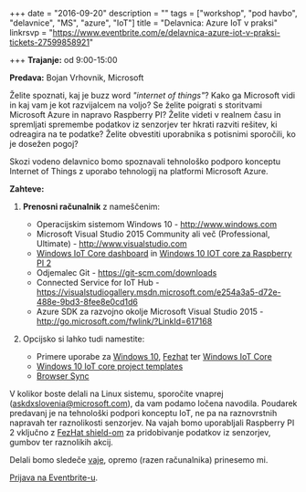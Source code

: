 +++
date = "2016-09-20"
description = ""
tags = ["workshop", "pod havbo", "delavnice", "MS", "azure", "IoT"]
title = "Delavnica: Azure IoT v praksi"
linkrsvp = "https://www.eventbrite.com/e/delavnica-azure-iot-v-praksi-tickets-27599858921"

+++
**Trajanje:** od 9:00-15:00

**Predava:** Bojan Vrhovnik, Microsoft

Želite spoznati, kaj je buzz word *"internet of things"*? Kako ga Microsoft vidi in kaj vam je kot
razvijalcem na voljo? Se želite poigrati s storitvami Microsoft Azure in napravo Raspberry PI?
Želite videti v realnem času in spremljati spremembe podatkov iz senzorjev ter hkrati razviti rešitev,
ki odreagira na te podatke? Želite obvestiti uporabnika s potisnimi sporočili, ko je dosežen pogoj?

Skozi vodeno delavnico bomo spoznavali tehnološko podporo konceptu Internet of Things z uporabo tehnologij
na platformi Microsoft Azure.
<!--more-->

**Zahteve:**

1. **Prenosni računalnik** z nameščenim:

   - Operacijskim sistemom Windows 10 - http://www.windows.com
   - Microsoft Visual Studio 2015 Community ali več (Professional, Ultimate) - http://www.visualstudio.com
   - [Windows IoT Core dashboard](http://go.microsoft.com/fwlink/?LinkID=708576) in [Windows 10 IOT core
     za Raspberry PI 2](https://developer.microsoft.com/en-us/windows/iot/Downloads.htm)
   - Odjemalec Git - https://git-scm.com/downloads
   - Connected Service for IoT Hub - https://visualstudiogallery.msdn.microsoft.com/e254a3a5-d72e-488e-9bd3-8fee8e0cd1d6
   - Azure SDK za razvojno okolje Microsoft Visual Studio 2015 - http://go.microsoft.com/fwlink/?LinkId=617168

2. Opcijsko si lahko tudi namestite:

   - Primere uporabe za [Windows 10](https://github.com/Microsoft/Windows-universal-samples), 
     [Fezhat](https://www.hackster.io/stepanb/fez-hat-windows-10-iot-core-and-azure-iot-hub-1172b5) ter
     [Windows IoT Core](https://github.com/ms-iot/samples)
   - [Windows 10 IoT core project templates](https://visualstudiogallery.msdn.microsoft.com/55b357e1-a533-43ad-82a5-a88ac4b01dec)
   - [Browser Sync](https://visualstudiogallery.msdn.microsoft.com/5741a548-5179-4a77-ad96-fca71535774d)

V kolikor boste delali na Linux sistemu, sporočite vnaprej (askdxslovenia@microsoft.com), da vam podamo
ločena navodila. Poudarek predavanj je na tehnološki podpori konceptu IoT, ne pa na raznovrstnih napravah
ter raznolikosti senzorjev. Na vajah bomo uporabljali Raspberry PI 2 vključno z 
[FezHat shield-om](https://www.ghielectronics.com/catalog/product/500) za
pridobivanje podatkov iz senzorjev, gumbov ter raznolikih akcij.

Delali bomo sledeče [vaje](http://aka.ms/iot-ctd-field-labs), opremo (razen računalnika) prinesemo mi.

[Prijava na Eventbrite-u](https://www.eventbrite.com/e/delavnica-azure-iot-v-praksi-tickets-27599858921).
